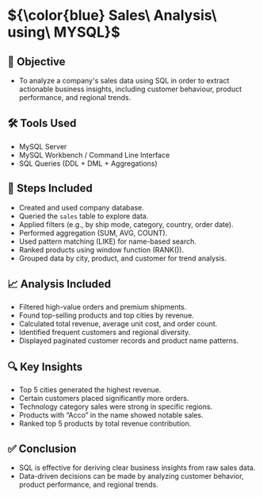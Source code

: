 # ${\color{blue} Sales\ Analysis\ using\ MYSQL}$

## 🎯 Objective

- To analyze a company's sales data using SQL in order to extract actionable business insights, including customer behaviour, product performance, and regional trends.

## 🛠 Tools Used

- MySQL Server 
- MySQL Workbench / Command Line Interface  
- SQL Queries (DDL + DML + Aggregations)

## 🔄 Steps Included

- Created and used company database.  
- Queried the `sales` table to explore data.  
- Applied filters (e.g., by ship mode, category, country, order date).  
- Performed aggregation (SUM, AVG, COUNT).  
- Used pattern matching (LIKE) for name-based search.  
- Ranked products using window function (RANK()).  
- Grouped data by city, product, and customer for trend analysis.

## 📈 Analysis Included

- Filtered high-value orders and premium shipments.  
- Found top-selling products and top cities by revenue.  
- Calculated total revenue, average unit cost, and order count.  
- Identified frequent customers and regional diversity.  
- Displayed paginated customer records and product name patterns.

## 🔍 Key Insights

- Top 5 cities generated the highest revenue.  
- Certain customers placed significantly more orders.  
- Technology category sales were strong in specific regions.  
- Products with “Acco” in the name showed notable sales.  
- Ranked top 5 products by total revenue contribution.

## ✅ Conclusion

- SQL is effective for deriving clear business insights from raw sales data.  
- Data-driven decisions can be made by analyzing customer behavior, product performance, and regional trends.
